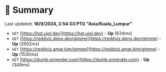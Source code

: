 # 📖 Summary
Last updated: **18/9/2024, 2:54:03 PTG "Asia/Kuala_Lumpur"**

- `GET` [https://hst.ujol.dev](https://hst.ujol.dev) - **Up** (634ms)
- `GET` [https://reddviz.deno.dev/gimme](https://reddviz.deno.dev/gimme) - **Up** (2602ms)
- `GET` [https://reddviz.amar.kim/gimme](https://reddviz.amar.kim/gimme) - **Up** (1530ms)
- `GET` [https://dumb.onrender.com](https://dumb.onrender.com) - **Up** (349ms)
